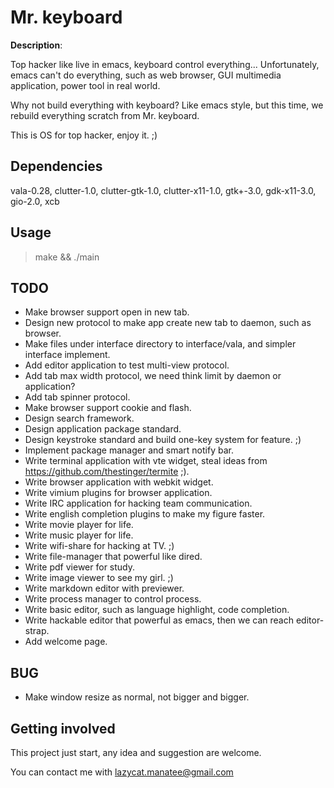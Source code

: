 # Mr. keyboard

**Description**:

Top hacker like live in emacs, keyboard control everything...
Unfortunately, emacs can't do everything, such as web browser, GUI multimedia application, power tool in real world.

Why not build everything with keyboard?
Like emacs style, but this time, we rebuild everything scratch from Mr. keyboard.

This is OS for top hacker, enjoy it. ;)

## Dependencies

vala-0.28, clutter-1.0, clutter-gtk-1.0, clutter-x11-1.0, gtk+-3.0, gdk-x11-3.0, gio-2.0, xcb

## Usage

> make && ./main

## TODO

* Make browser support open in new tab.
* Design new protocol to make app create new tab to daemon, such as browser.
* Make files under interface directory to interface/vala, and simpler interface implement.
* Add editor application to test multi-view protocol.
* Add tab max width protocol, we need think limit by daemon or application?
* Add tab spinner protocol.
* Make browser support cookie and flash.
* Design search framework.
* Design application package standard.
* Design keystroke standard and build one-key system for feature. ;)
* Implement package manager and smart notify bar.
* Write terminal application with vte widget, steal ideas from https://github.com/thestinger/termite ;).
* Write browser application with webkit widget.
* Write vimium plugins for browser application.
* Write IRC application for hacking team communication.
* Write english completion plugins to make my figure faster. 
* Write movie player for life.
* Write music player for life.
* Write wifi-share for hacking at TV. ;)
* Write file-manager that powerful like dired.
* Write pdf viewer for study.
* Write image viewer to see my girl. ;)
* Write markdown editor with previewer.
* Write process manager to control process.
* Write basic editor, such as language highlight, code completion.
* Write hackable editor that powerful as emacs, then we can reach editor-strap. 
* Add welcome page.

## BUG

* Make window resize as normal, not bigger and bigger.

## Getting involved

This project just start, any idea and suggestion are welcome.

You can contact me with lazycat.manatee@gmail.com 

